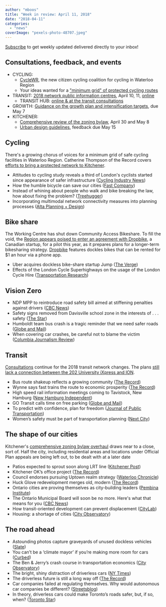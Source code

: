 ```yaml
---
author: "mboos"
title: "Week in review: April 11, 2018"
date: "2018-04-11"
categories: 
  - "news"
coverImage: "pexels-photo-48707.jpeg"
---
```


[Subscribe](https://eepurl.com/4Mtkf) to get weekly updated delivered directly to your inbox!

## Consultations, feedback, and events

- CYCLING:
    - [CycleWR](https://cyclewr.ca), the new citizen cycling coalition for cycling in Waterloo Region
    - Your ideas wanted for a ["minimum grid" of protected cycling routes](https://mboos.github.io/bikeways4everybody/)
- TRANSIT: [2018 network public information centres](https://www.grt.ca/en/about-grt/2018-public-information-centres.aspx), April 10, 11, [online](https://www.peakdemocracy.com/portals/274/Issue_6078)
    - TRANSIT HUB: [online & at the transit consultations](https://www.peakdemocracy.com/portals/274/Issue_5849)
- GROWTH: [Guidance on the growth plan and intensification targets](https://ero.ontario.ca/notice/013-2359), due May 7
- KITCHENER:
    - [Comprehensive review of the zoning bylaw](https://www.kitchener.ca/en/city-services/comprehensive-review-of-the-zoning-by-law-crozby.aspx), April 30 and May 8
    - [Urban design guidelines](https://www.kitchener.ca/en/city-services/engage-kitchener.aspx?pd_url=https%3A%2F%2Fwww.peakdemocracy.com%2Fportals%2F275%2Fforum_home#peak_democracy), feedback due May 15

<!--more-->

## Cycling

There's a growing chorus of voices for a minimum grid of safe cycling facilities in Waterloo Region. Catherine Thompson of the Record covers [efforts to bring a protected network to Kitchener](https://www.therecord.com/news-story/8383492-grid-expectations-kitchener-needs-a-safe-network-of-bike-lanes-advocates-say/).

- Attitudes to cycling study reveals a third of London's cyclists started since appearance of safer infrastructure ([Cycling Industry News](https://cyclingindustry.news/londoncycling/))
- How the humble bicycle can save our cities ([Fast Company](https://www.fastcompany.com/40550701/how-the-humble-bicycle-can-save-our-cities))
- Instead of whining about people who walk and bike breaking the law, how about fixing the problem? ([Treehugger](https://www.treehugger.com/urban-design/instead-whining-about-people-who-walk-and-bike-breaking-law-how-about-fixing-problem.html))
- Incorporating multimodal network connectivity measures into planning processes ([Alta Planning + Design](https://blog.altaplanning.com/incorporating-multimodal-network-connectivity-measures-into-planning-processes-118b5b1cbe9b))

## Bike share

The Working Centre has shut down Community Access Bikeshare. To fill the void, the [Region appears poised to enter an agreement with Dropbike](https://calendar.regionofwaterloo.ca/Council/Detail/2018-04-10-1045-Planning-and-Works-Committee/P&W%20Agenda%20-%20April%2010,%202018.pdf#page=40), a Canadian startup, for a pilot this year, as it prepares plans for a longer-term bikesharing strategy. [Dropbike](https://www.dropbike.co) features dockles bikes that can be rented for $1 an hour via a phone app.

- Uber acquires dockless bike-share startup Jump ([The Verge](https://www.theverge.com/2018/4/9/17213994/uber-acquires-dockless-bike-share-jump))
- Effects of the London Cycle Superhighways on the usage of the London Cycle Hire ([Transportation Research](https://www.sciencedirect.com/science/article/pii/S0965856417312569))

## Vision Zero

- NDP MPP to reintroduce road safety bill aimed at stiffening penalties against drivers ([CBC News](https://www.cbc.ca/news/canada/toronto/ndp-mpp-catherine-fife-vulnerable-road-users-private-members-bill-drivers-1.4612550?cmp=rss))
- Safety signs removed from Davisville school zone in the interests of . . . safety ([The Star](https://www.thestar.com/news/gta/2018/04/05/safety-signs-removed-from-davisville-school-zone-in-the-interests-of--safety.html))
- Humboldt team bus crash is a tragic reminder that we need safer roads ([Globe and Mail](https://www.theglobeandmail.com/opinion/article-humboldt-team-bus-crash-is-a-tragic-reminder-that-we-need-safer-roads/))
- When covering car crashes, be careful not to blame the victim ([Columbia Journalism Review](https://www.cjr.org/analysis/when-covering-car-crashes-be-careful-not-to-blame-the-victim.php))

## Transit

[Consultations](https://www.grt.ca/en/about-grt/2018-public-information-centres.aspx) continue for the 2018 transit network changes. The plans [still lack a connection between the 202 University iXpress and ION](/blog/2016/11/24/missing-the-ion-connection/).

- Bus route shakeup reflects a growing community ([The Record](https://www.therecord.com/opinion-story/8373924-bus-route-shakeup-reflects-a-growing-community/))
- Wynne says fast trains the route to economic prosperity ([The Record](https://www.therecord.com/news-story/8378774-wynne-says-fast-trains-the-route-to-economic-prosperity/))
- High speed rail information meetings coming to Tavistock, New Hamburg ([New Hamburg Independent](https://www.newhamburgindependent.ca/news-story/8375975-high-speed-rail-information-meetings-coming-to-tavistock-new-hamburg/))
- GO Transit calls time on free parking ([Globe and Mail](https://www.theglobeandmail.com/canada/toronto/article-go-transit-calls-time-on-free-parking/))
- To predict with confidence, plan for freedom ([Journal of Public Transportation](https://scholarcommons.usf.edu/jpt/vol21/iss1/12/))
- Women’s safety must be part of transportation planning ([Next City](https://nextcity.org/daily/entry/womens-safety-must-be-part-of-transportation-planning))

## The shape of our cities

Kitchener's [comprehensive zoning bylaw overhaul](https://www.kitchener.ca/en/city-services/comprehensive-review-of-the-zoning-by-law-crozby.aspx) draws near to a close, sort of. Half the city, including residential areas and locations under Official Plan appeals are being left out, to be dealt with at a later date

- Patios expected to sprout soon along LRT line ([Kitchener Post](https://www.kitchenerpost.ca/news-story/8371682-patios-expected-to-sprout-soon-along-lrt-line/))
- Kitchener OK’s office project ([The Record](https://www.therecord.com/news-story/8385714-kitchener-ok-s-office-project-despite-residents-pleas-city-s-own-plan/))
- Council endorses pursuing Uptown realm strategy ([Waterloo Chronicle](https://www.waterloochronicle.ca/news-story/8384407-council-endorses-pursuing-uptown-realm-strategy/))
- Huck Glove redevelopment merges old, modern ([The Record](https://www.therecord.com/news-story/8376304-huck-glove-redevelopment-merges-old-modern/))
- Ontario cities are proving themselves as city-building leaders ([Pembina Institute](https://www.pembina.org/media-release/ontario-cities-are-proving-themselves-city-building-leaders))
- The Ontario Municipal Board will soon be no more. Here's what that means for you ([CBC News](https://www.cbc.ca/news/canada/ottawa/omb-planning-appeal-tribunal-development-1.4595608))
- How transit-oriented development can prevent displacement ([CityLab](https://www.citylab.com/equity/2018/04/how-transit-oriented-development-can-prevent-displacement/556373/?utm_source=SFTwitter))
- Housing: a shortage of cities ([City Observatory](https://cityobservatory.org/housing_cortright/))

## The road ahead

- Astounding photos capture graveyards of unused dockless vehicles ([Slate](https://slate.com/business/2018/04/astounding-photos-capture-graveyards-of-unused-dockless-vehicles-in-american-cities.html))
- You can’t be a ‘climate mayor’ if you’re making more room for cars ([Curbed](https://www.curbed.com/2018/4/6/17010042/climate-change-mayor-infrastructure-highways-parking))
- The Ben & Jerry’s crash course in transportation economics ([City Observatory](https://cityobservatory.org/benjerry-2018/))
- The bright, shiny distraction of driverless cars ([NY Times](https://www.nytimes.com/2018/03/31/opinion/distraction-self-driving-cars.html?platform=hootsuite))
- The driverless future is still a long way off ([The Record](https://www.therecord.com/opinion-story/8370749-the-driverless-future-is-still-a-long-way-off/))
- Car companies failed at regulating themselves. Why would autonomous car companies be different? ([Streetsblog](https://usa.streetsblog.org/2018/04/02/car-companies-failed-at-regulating-themselves-why-would-autonomous-car-companies-be-different/))
- In theory, driverless cars could make Toronto’s roads safer, but, if so, when? ([Toronto Star](https://www.thestar.com/news/gta/2018/04/06/in-theory-driverless-cars-could-make-roads-safer-but-if-so-when.html))
